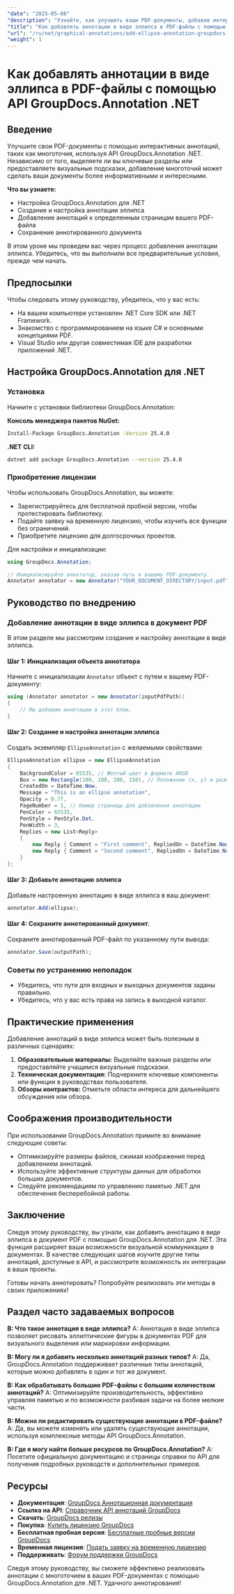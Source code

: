 ```yaml
---
"date": "2025-05-06"
"description": "Узнайте, как улучшить ваши PDF-документы, добавив интерактивные аннотации с многоточием, используя API GroupDocs.Annotation .NET. Это руководство содержит пошаговые инструкции для разработчиков."
"title": "Как добавлять аннотации в виде эллипса в PDF-файлы с помощью API GroupDocs.Annotation .NET"
"url": "/ru/net/graphical-annotations/add-ellipse-annotation-groupdocs-annotation-dotnet/"
"weight": 1
---
```


# Как добавлять аннотации в виде эллипса в PDF-файлы с помощью API GroupDocs.Annotation .NET

## Введение

Улучшите свои PDF-документы с помощью интерактивных аннотаций, таких как многоточия, используя API GroupDocs.Annotation .NET. Независимо от того, выделяете ли вы ключевые разделы или предоставляете визуальные подсказки, добавление многоточий может сделать ваши документы более информативными и интересными.

**Что вы узнаете:**
- Настройка GroupDocs.Annotation для .NET
- Создание и настройка аннотации эллипса
- Добавление аннотаций к определенным страницам вашего PDF-файла
- Сохранение аннотированного документа

В этом уроке мы проведем вас через процесс добавления аннотации эллипса. Убедитесь, что вы выполнили все предварительные условия, прежде чем начать.

## Предпосылки

Чтобы следовать этому руководству, убедитесь, что у вас есть:
- На вашем компьютере установлен .NET Core SDK или .NET Framework.
- Знакомство с программированием на языке C# и основными концепциями PDF.
- Visual Studio или другая совместимая IDE для разработки приложений .NET.

## Настройка GroupDocs.Annotation для .NET

### Установка

Начните с установки библиотеки GroupDocs.Annotation:

**Консоль менеджера пакетов NuGet:**
```bash
Install-Package GroupDocs.Annotation -Version 25.4.0
```

**.NET CLI:**
```bash
dotnet add package GroupDocs.Annotation --version 25.4.0
```

### Приобретение лицензии

Чтобы использовать GroupDocs.Annotation, вы можете:
- Зарегистрируйтесь для бесплатной пробной версии, чтобы протестировать библиотеку.
- Подайте заявку на временную лицензию, чтобы изучить все функции без ограничений.
- Приобретите лицензию для долгосрочных проектов.

Для настройки и инициализации:
```csharp
using GroupDocs.Annotation;

// Инициализируйте аннотатор, указав путь к вашему PDF-документу.
Annotator annotator = new Annotator("YOUR_DOCUMENT_DIRECTORY/input.pdf");
```

## Руководство по внедрению

### Добавление аннотации в виде эллипса в документ PDF

В этом разделе мы рассмотрим создание и настройку аннотации в виде эллипса.

#### Шаг 1: Инициализация объекта аннотатора

Начните с инициализации `Annotator` объект с путем к вашему PDF-документу:
```csharp
using (Annotator annotator = new Annotator(inputPdfPath))
{
    // Мы добавим аннотации в этот блок.
}
```

#### Шаг 2: Создание и настройка аннотации эллипса

Создать экземпляр `EllipseAnnotation` с желаемыми свойствами:
```csharp
EllipseAnnotation ellipse = new EllipseAnnotation
{
    BackgroundColor = 65535, // Желтый цвет в формате ARGB
    Box = new Rectangle(100, 100, 200, 150), // Положение (x, y) и размер (ширина, высота)
    CreatedOn = DateTime.Now,
    Message = "This is an ellipse annotation",
    Opacity = 0.7f,
    PageNumber = 1, // Номер страницы для добавления аннотации
    PenColor = 65535,
    PenStyle = PenStyle.Dot,
    PenWidth = 3,
    Replies = new List<Reply>
    {
        new Reply { Comment = "First comment", RepliedOn = DateTime.Now },
        new Reply { Comment = "Second comment", RepliedOn = DateTime.Now }
    }
};
```

#### Шаг 3: Добавьте аннотацию эллипса

Добавьте настроенную аннотацию в виде эллипса в ваш документ:
```csharp
annotator.Add(ellipse);
```

#### Шаг 4: Сохраните аннотированный документ.

Сохраните аннотированный PDF-файл по указанному пути вывода:
```csharp
annotator.Save(outputPath);
```

### Советы по устранению неполадок

- Убедитесь, что пути для входных и выходных документов заданы правильно.
- Убедитесь, что у вас есть права на запись в выходной каталог.

## Практические применения

Добавление аннотаций в виде эллипса может быть полезным в различных сценариях:
1. **Образовательные материалы:** Выделяйте важные разделы или предоставляйте учащимся визуальные подсказки.
2. **Техническая документация:** Подчеркните ключевые компоненты или функции в руководствах пользователя.
3. **Обзоры контрактов:** Отметьте области интереса для дальнейшего обсуждения или обзора.

## Соображения производительности

При использовании GroupDocs.Annotation примите во внимание следующие советы:
- Оптимизируйте размеры файлов, сжимая изображения перед добавлением аннотаций.
- Используйте эффективные структуры данных для обработки больших документов.
- Следуйте рекомендациям по управлению памятью .NET для обеспечения бесперебойной работы.

## Заключение

Следуя этому руководству, вы узнали, как добавить аннотацию в виде эллипса в документ PDF с помощью GroupDocs.Annotation для .NET. Эта функция расширяет ваши возможности визуальной коммуникации в документах. В качестве следующих шагов изучите другие типы аннотаций, доступные в API, и рассмотрите возможность их интеграции в ваши проекты.

Готовы начать аннотировать? Попробуйте реализовать эти методы в своих приложениях!

## Раздел часто задаваемых вопросов

**В: Что такое аннотация в виде эллипса?**
A: Аннотация в виде эллипса позволяет рисовать эллиптические фигуры в документах PDF для визуального выделения или маркировки информации.

**В: Могу ли я добавить несколько аннотаций разных типов?**
A: Да, GroupDocs.Annotation поддерживает различные типы аннотаций, которые можно добавлять в один и тот же документ.

**В: Как обрабатывать большие PDF-файлы с большим количеством аннотаций?**
A: Оптимизируйте производительность, эффективно управляя памятью и по возможности разбивая задачи на более мелкие части.

**В: Можно ли редактировать существующие аннотации в PDF-файле?**
A: Да, вы можете изменять или удалять существующие аннотации, используя комплексные методы API GroupDocs.Annotation.

**В: Где я могу найти больше ресурсов по GroupDocs.Annotation?**
A: Посетите официальную документацию и страницы справки по API для получения подробных руководств и дополнительных примеров.

## Ресурсы
- **Документация**: [GroupDocs Аннотационная документация](https://docs.groupdocs.com/annotation/net/)
- **Ссылка на API**: [Справочник API аннотаций GroupDocs](https://reference.groupdocs.com/annotation/net/)
- **Скачать**: [GroupDocs релизы](https://releases.groupdocs.com/annotation/net/)
- **Покупка**: [Купить лицензию GroupDocs](https://purchase.groupdocs.com/buy)
- **Бесплатная пробная версия**: [Бесплатные пробные версии GroupDocs](https://releases.groupdocs.com/annotation/net/)
- **Временная лицензия**: [Подать заявку на временную лицензию](https://purchase.groupdocs.com/temporary-license/)
- **Поддерживать**: [Форум поддержки GroupDocs](https://forum.groupdocs.com/c/annotation/)

Следуя этому руководству, вы сможете эффективно реализовать аннотации с многоточием в ваших PDF-документах с помощью GroupDocs.Annotation для .NET. Удачного аннотирования!